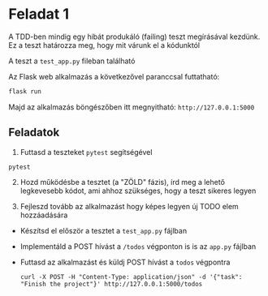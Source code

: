 # Feladat 1

A TDD-ben mindig egy hibát produkáló (failing) teszt megírásával kezdünk. Ez a teszt határozza meg, hogy mit várunk el a kódunktól

A teszt a `test_app.py` fileban található

Az Flask web alkalmazás a következővel paranccsal futtatható:

```bash
flask run
```

Majd az alkalmazás böngészőben itt megnyitható: `http://127.0.0.1:5000`

## Feladatok

1. Futtasd a teszteket `pytest` segítségével

```
pytest
```

2. Hozd működésbe a tesztet (a "ZÖLD" fázis), írd meg a lehető legkevesebb kódot, ami ahhoz szükséges, hogy a teszt sikeres legyen

3. Fejleszd tovább az alkalmazást hogy képes legyen új TODO elem hozzáadására

- Készítsd el először a tesztet a `test_app.py` fájlban
- Implementáld a POST hívást a `/todos` végponton is is az `app.py` fájlban
- Futtasd az alkalmazást és küldj POST hívást a `todos` végpontra  
  
  `curl -X POST -H "Content-Type: application/json" -d '{"task": "Finish the project"}' http://127.0.0.1:5000/todos`
